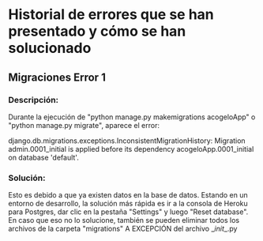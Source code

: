 # Historial de errores que se han presentado y cómo se han solucionado  

## Migraciones Error 1

### Descripción:  
Durante la ejecución de "python manage.py makemigrations acogeloApp" o "python manage.py migrate", aparece el error:  
  
django.db.migrations.exceptions.InconsistentMigrationHistory: Migration admin.0001_initial is applied before its dependency acogeloApp.0001_initial on database 'default'.  
  
### Solución: 
Esto es debido a que ya existen datos en la base de datos. Estando en un entorno de desarrollo, la solución más rápida es ir a la consola de Heroku para Postgres, dar clic en la pestaña "Settings" y luego "Reset database". 
En caso que eso no lo solucione, también se pueden eliminar todos los archivos de la carpeta "migrations" A EXCEPCIÓN del archivo \__init__.py

